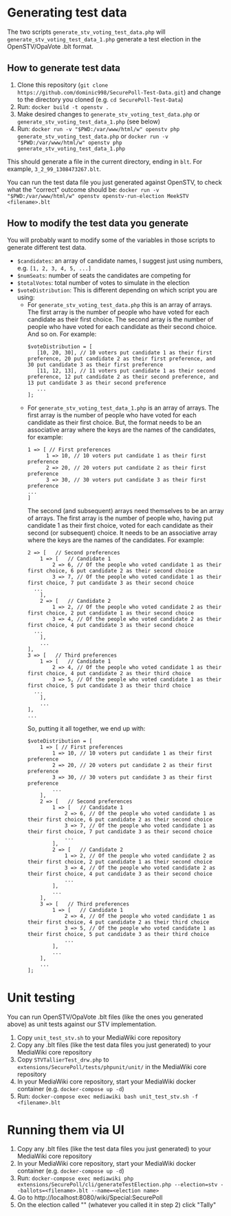 Generating test data
====================

The two scripts `generate_stv_voting_test_data.php` will `generate_stv_voting_test_data_1.php` generate a test election in the OpenSTV/OpaVote .blt format.

How to generate test data
-------------------------

1. Clone this repository (`git clone https://github.com/dominic998/SecurePoll-Test-Data.git`) and change to the directory you cloned (e.g. `cd SecurePoll-Test-Data`)
2. Run: `docker build -t openstv .`
3. Make desired changes to `generate_stv_voting_test_data.php` or `generate_stv_voting_test_data_1.php` (see below)
4. Run: `docker run -v "$PWD:/var/www/html/w" openstv php generate_stv_voting_test_data.php` or `docker run -v "$PWD:/var/www/html/w" openstv php generate_stv_voting_test_data_1.php`

This should generate a file in the current directory, ending in `blt`. For example, `3_2_99_1308473267.blt`.

You can run the test data file you just generated against OpenSTV, to check what the "correct" outcome should be:
`docker run -v "$PWD:/var/www/html/w" openstv openstv-run-election MeekSTV <filename>.blt`

How to modify the test data you generate
----------------------------------------

You will probably want to modify some of the variables in those scripts to generate different test data.

* `$candidates`: an array of candidate names, I suggest just using numbers, e.g. `[1, 2, 3, 4, 5, ...]`
* `$numSeats`: number of seats the candidates are competing for
* `$totalVotes`: total number of votes to simulate in the election
* `$voteDistribution`: This is different depending on which script you are using:
  * For `generate_stv_voting_test_data.php` this is an array of arrays. The first array is the number of people who have voted for each candidate as their first choice. The second array is the number of people who have voted for each candidate as their second choice. And so on. For example:
    ```
    $voteDistribution = [
       [10, 20, 30], // 10 voters put candidate 1 as their first preference, 20 put candidate 2 as their first preference, and 30 put candidate 3 as their first preference
       [11, 12, 13], // 11 voters put candidate 1 as their second preference, 12 put candidate 2 as their second preference, and 13 put candidate 3 as their second preference
       ...
    ];
    ```
  * For `generate_stv_voting_test_data_1.php` is an array of arrays. The first array is the number of people who have voted for each candidate as their first choice. But, the format needs to be an associative array where the keys are the names of the candidates, for example:
    ```
    1 => [ // First preferences
          1 => 10, // 10 voters put candidate 1 as their first preference
          2 => 20, // 20 voters put candidate 2 as their first preference
          3 => 30, // 30 voters put candidate 3 as their first preference
  	...
    ]
    ```
    The second (and subsequent) arrays need themselves to be an array of arrays. The first array is the number of people who, having put candidate 1 as their first choice, voted for each candidate as their second (or subsequent) choice. It needs to be an associative array where the keys are the names of the candidates. For example:
    ```
    2 => [   // Second preferences
        1 => [   // Candidate 1
            2 => 6, // Of the people who voted candidate 1 as their first choice, 6 put candidate 2 as their second choice
            3 => 7, // Of the people who voted candidate 1 as their first choice, 7 put candidate 3 as their second choice
  	  ...
        ],
        2 => [   // Candidate 2
            1 => 2, // Of the people who voted candidate 2 as their first choice, 2 put candidate 1 as their second choice
            3 => 4, // Of the people who voted candidate 2 as their first choice, 4 put candidate 3 as their second choice
  	  ...
        ],
        ...
    ],
    3 => [   // Third preferences
        1 => [   // Candidate 1
            2 => 4, // Of the people who voted candidate 1 as their first choice, 4 put candidate 2 as their third choice
            3 => 5, // Of the people who voted candidate 1 as their first choice, 5 put candidate 3 as their third choice
  	  ...
        ],
        ...
    ],
    ...
    ```
    So, putting it all together, we end up with:
    ```
    $voteDistribution = [
        1 => [ // First preferences
            1 => 10, // 10 voters put candidate 1 as their first preference
            2 => 20, // 20 voters put candidate 2 as their first preference
            3 => 30, // 30 voters put candidate 3 as their first preference
            ...
        ],
        2 => [   // Second preferences
            1 => [   // Candidate 1
                2 => 6, // Of the people who voted candidate 1 as their first choice, 6 put candidate 2 as their second choice
                3 => 7, // Of the people who voted candidate 1 as their first choice, 7 put candidate 3 as their second choice
                ...
            ],
            2 => [   // Candidate 2
                1 => 2, // Of the people who voted candidate 2 as their first choice, 2 put candidate 1 as their second choice
                3 => 4, // Of the people who voted candidate 2 as their first choice, 4 put candidate 3 as their second choice
                ...
            ],
            ...
        ],
        3 => [   // Third preferences
            1 => [   // Candidate 1
                2 => 4, // Of the people who voted candidate 1 as their first choice, 4 put candidate 2 as their third choice
                3 => 5, // Of the people who voted candidate 1 as their first choice, 5 put candidate 3 as their third choice
                ...
            ],
            ...
        ],
        ...
    ];
    ```

Unit testing
============

You can run OpenSTV/OpaVote .blt files (like the ones you generated above) as unit tests against our STV implementation.

1. Copy `unit_test_stv.sh` to your MediaWiki core repository
2. Copy any .blt files (like the test data files you just generated) to your MediaWiki core repository
3. Copy `STVTallierTest_drw.php` to `extensions/SecurePoll/tests/phpunit/unit/` in the MediaWiki core repository
4. In your MediaWiki core repository, start your MediaWiki docker container (e.g. `docker-compose up -d`)
5. Run: `docker-compose exec mediawiki bash unit_test_stv.sh -f <filename>.blt`


Running them via UI
===================

1. Copy any .blt files (like the test data files you just generated) to your MediaWiki core repository
2. In your MediaWiki core repository, start your MediaWiki docker container (e.g. `docker-compose up -d`)
3. Run: `docker-compose exec mediawiki php extensions/SecurePoll/cli/generateTestElection.php --election=stv --ballots=<filename>.blt --name=<election name>`
4. Go to http://localhost:8080/wiki/Special:SecurePoll
5. On the election called "<election name>" (whatever you called it in step 2) click "Tally"

